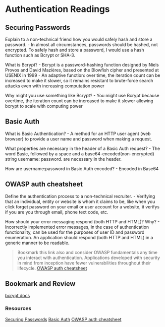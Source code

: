 # Authentication Readings

## Securing Passwords

Explain to a non-technical friend how you would safely hash and store a password.
    - In almost all circumstances, passwords should be hashed, not encrypted. To safely hash and store a password, I would  use a hash function such as Bcrypt or SHA-3.

What is Bcrypt?
    - Bcrypt is a password-hashing function designed by Niels Provos and David Mazières, based on the Blowfish cipher and presented at USENIX in 1999
    - An adaptive function: over time, the iteration count can be increased to make it slower, so it remains resistant to brute-force search attacks even with increasing computation power

Why might you use something like Bcrypt?
    - You might use Bcrypt because overtime, the iteration count can be increased to make it slower allowing bcrypt to scale with computing power

## Basic Auth

What is Basic Authentication?
    - A method for an HTTP user agent (web browser) to provide a user name and password when making a request.

What properties are necessary in the header of a Basic Auth request?
    - The word Basic, followed by a space and a base64-encoded(non-encrypted) string username: password. are necessary in the header.

How are username:password in Basic Auth encoded?
    - Encoded in Base64

## OWASP auth cheatsheet

Define the authentication process to a non-technical recruiter.
    - Verifying that an individual, entity or website is whom it claims to be, like when you click forget password on your email or user account for a website, it verifys if you are you through email, phone text code, etc.

How should your error messaging respond (both HTTP and HTML)? Why?
    - Incorrectly implemented error messages, in the case of authentication functionality, can be used for the purposes of user ID and password enumeration. An application should respond (both HTTP and HTML) in a generic manner to be readable.

> Bookmark this link also and consider OWASP fundamentals any time you interact with authentication. Applications developed with
security in mind from inception have fewer vulnerabilities throughout their lifecycle.
[OWASP auth cheatsheet](https://www.owasp.org/index.php/Authentication_Cheat_Sheet)

## Bookmark and Review

[bcrypt docs](https://www.npmjs.com/package/bcrypt)

### Resources

[Securing Passwords](https://thehackernews.com/2014/04/securing-passwords-with-bcrypt-hashing.html)
[Basic Auth](https://en.wikipedia.org/wiki/Basic_access_authentication)
[OWASP auth cheatsheet](https://www.owasp.org/index.php/Authentication_Cheat_Sheet)
